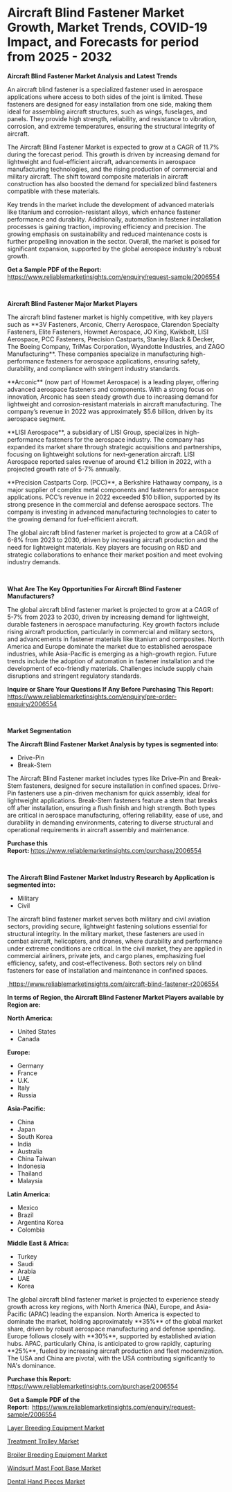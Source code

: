 <p><h1>Aircraft Blind Fastener Market Growth, Market Trends, COVID-19 Impact, and Forecasts for period from 2025 - 2032</h1></p><p><strong>Aircraft Blind Fastener Market Analysis and Latest Trends</strong></p>
<p><p>An aircraft blind fastener is a specialized fastener used in aerospace applications where access to both sides of the joint is limited. These fasteners are designed for easy installation from one side, making them ideal for assembling aircraft structures, such as wings, fuselages, and panels. They provide high strength, reliability, and resistance to vibration, corrosion, and extreme temperatures, ensuring the structural integrity of aircraft.</p><p>The Aircraft Blind Fastener Market is expected to grow at a CAGR of 11.7% during the forecast period. This growth is driven by increasing demand for lightweight and fuel-efficient aircraft, advancements in aerospace manufacturing technologies, and the rising production of commercial and military aircraft. The shift toward composite materials in aircraft construction has also boosted the demand for specialized blind fasteners compatible with these materials.</p><p>Key trends in the market include the development of advanced materials like titanium and corrosion-resistant alloys, which enhance fastener performance and durability. Additionally, automation in fastener installation processes is gaining traction, improving efficiency and precision. The growing emphasis on sustainability and reduced maintenance costs is further propelling innovation in the sector. Overall, the market is poised for significant expansion, supported by the global aerospace industry's robust growth.</p></p>
<p><strong>Get a Sample PDF of the Report:&nbsp;</strong> <a href="https://www.reliablemarketinsights.com/enquiry/request-sample/2006554?utm_campaign=2012&utm_medium=2&utm_source=Github&utm_content=ia&utm_term=24012025&utm_id=aircraft-blind-fastener">https://www.reliablemarketinsights.com/enquiry/request-sample/2006554</a></p>
<p>&nbsp;</p>
<p><strong>Aircraft Blind Fastener Major Market Players</strong></p>
<p><p>The aircraft blind fastener market is highly competitive, with key players such as **3V Fasteners, Arconic, Cherry Aerospace, Clarendon Specialty Fasteners, Elite Fasteners, Howmet Aerospace, JO King, Kwikbolt, LISI Aerospace, PCC Fasteners, Precision Castparts, Stanley Black & Decker, The Boeing Company, TriMas Corporation, Wyandotte Industries, and ZAGO Manufacturing**. These companies specialize in manufacturing high-performance fasteners for aerospace applications, ensuring safety, durability, and compliance with stringent industry standards.</p><p>**Arconic** (now part of Howmet Aerospace) is a leading player, offering advanced aerospace fasteners and components. With a strong focus on innovation, Arconic has seen steady growth due to increasing demand for lightweight and corrosion-resistant materials in aircraft manufacturing. The company’s revenue in 2022 was approximately $5.6 billion, driven by its aerospace segment.</p><p>**LISI Aerospace**, a subsidiary of LISI Group, specializes in high-performance fasteners for the aerospace industry. The company has expanded its market share through strategic acquisitions and partnerships, focusing on lightweight solutions for next-generation aircraft. LISI Aerospace reported sales revenue of around €1.2 billion in 2022, with a projected growth rate of 5-7% annually.</p><p>**Precision Castparts Corp. (PCC)**, a Berkshire Hathaway company, is a major supplier of complex metal components and fasteners for aerospace applications. PCC’s revenue in 2022 exceeded $10 billion, supported by its strong presence in the commercial and defense aerospace sectors. The company is investing in advanced manufacturing technologies to cater to the growing demand for fuel-efficient aircraft.</p><p>The global aircraft blind fastener market is projected to grow at a CAGR of 6-8% from 2023 to 2030, driven by increasing aircraft production and the need for lightweight materials. Key players are focusing on R&D and strategic collaborations to enhance their market position and meet evolving industry demands.</p></p>
<p>&nbsp;</p>
<p><strong>What Are The Key Opportunities For Aircraft Blind Fastener Manufacturers?</strong></p>
<p><p>The global aircraft blind fastener market is projected to grow at a CAGR of 5-7% from 2023 to 2030, driven by increasing demand for lightweight, durable fasteners in aerospace manufacturing. Key growth factors include rising aircraft production, particularly in commercial and military sectors, and advancements in fastener materials like titanium and composites. North America and Europe dominate the market due to established aerospace industries, while Asia-Pacific is emerging as a high-growth region. Future trends include the adoption of automation in fastener installation and the development of eco-friendly materials. Challenges include supply chain disruptions and stringent regulatory standards.</p></p>
<p><strong>Inquire or Share Your Questions If Any Before Purchasing This Report:</strong> <a href="https://www.reliablemarketinsights.com/enquiry/pre-order-enquiry/2006554?utm_campaign=2012&utm_medium=2&utm_source=Github&utm_content=ia&utm_term=24012025&utm_id=aircraft-blind-fastener">https://www.reliablemarketinsights.com/enquiry/pre-order-enquiry/2006554</a></p>
<p>&nbsp;</p>
<p><strong>Market Segmentation</strong></p>
<p><strong>The Aircraft Blind Fastener Market Analysis by types is segmented into:</strong></p>
<p><ul><li>Drive-Pin</li><li>Break-Stem</li></ul></p>
<p><p>The Aircraft Blind Fastener market includes types like Drive-Pin and Break-Stem fasteners, designed for secure installation in confined spaces. Drive-Pin fasteners use a pin-driven mechanism for quick assembly, ideal for lightweight applications. Break-Stem fasteners feature a stem that breaks off after installation, ensuring a flush finish and high strength. Both types are critical in aerospace manufacturing, offering reliability, ease of use, and durability in demanding environments, catering to diverse structural and operational requirements in aircraft assembly and maintenance.</p></p>
<p><strong>Purchase this Report:&nbsp;</strong><a href="https://www.reliablemarketinsights.com/purchase/2006554?utm_campaign=2012&utm_medium=2&utm_source=Github&utm_content=ia&utm_term=24012025&utm_id=aircraft-blind-fastener">https://www.reliablemarketinsights.com/purchase/2006554</a></p>
<p>&nbsp;</p>
<p><strong>The Aircraft Blind Fastener Market Industry Research by Application is segmented into:</strong></p>
<p><ul><li>Military</li><li>Civil</li></ul></p>
<p><p>The aircraft blind fastener market serves both military and civil aviation sectors, providing secure, lightweight fastening solutions essential for structural integrity. In the military market, these fasteners are used in combat aircraft, helicopters, and drones, where durability and performance under extreme conditions are critical. In the civil market, they are applied in commercial airliners, private jets, and cargo planes, emphasizing fuel efficiency, safety, and cost-effectiveness. Both sectors rely on blind fasteners for ease of installation and maintenance in confined spaces.</p></p>
<p><a href="https://www.reliablemarketinsights.com/aircraft-blind-fastener-r2006554?utm_campaign=2012&utm_medium=2&utm_source=Github&utm_content=ia&utm_term=24012025&utm_id=aircraft-blind-fastener">&nbsp;https://www.reliablemarketinsights.com/aircraft-blind-fastener-r2006554</a></p>
<p><strong>In terms of Region, the Aircraft Blind Fastener Market Players available by Region are:</strong></p>
<p>
    <p> <strong> North America: </strong>
        <ul>
            <li>United States</li>
            <li>Canada</li>
        </ul>
        </p> 
    <p> <strong> Europe: </strong>
        <ul>
            <li>Germany</li>
            <li>France</li>
            <li>U.K.</li>
            <li>Italy</li>
            <li>Russia</li>
        </ul>
        </p> 
    <p> <strong> Asia-Pacific: </strong>
        <ul>
            <li>China</li>
            <li>Japan</li>
            <li>South Korea</li>
            <li>India</li>
            <li>Australia</li>
            <li>China Taiwan</li>
            <li>Indonesia</li>
            <li>Thailand</li>
            <li>Malaysia</li>
        </ul>
        </p> 
    <p> <strong> Latin America: </strong>
        <ul>
            <li>Mexico</li>
            <li>Brazil</li>
            <li>Argentina Korea</li>
            <li>Colombia</li>
        </ul>
        </p> 
    <p> <strong> Middle East & Africa: </strong>
        <ul>
            <li>Turkey</li>
            <li>Saudi</li>
            <li>Arabia</li>
            <li>UAE</li>
            <li>Korea</li>
        </ul>
    </p>
    </p>
<p><p>The global aircraft blind fastener market is projected to experience steady growth across key regions, with North America (NA), Europe, and Asia-Pacific (APAC) leading the expansion. North America is expected to dominate the market, holding approximately **35%** of the global market share, driven by robust aerospace manufacturing and defense spending. Europe follows closely with **30%**, supported by established aviation hubs. APAC, particularly China, is anticipated to grow rapidly, capturing **25%**, fueled by increasing aircraft production and fleet modernization. The USA and China are pivotal, with the USA contributing significantly to NA's dominance.</p></p>
<p><strong>Purchase this Report: </strong><a href="https://www.reliablemarketinsights.com/purchase/2006554?utm_campaign=2012&utm_medium=2&utm_source=Github&utm_content=ia&utm_term=24012025&utm_id=aircraft-blind-fastener">https://www.reliablemarketinsights.com/purchase/2006554</a></p>
<p>&nbsp;<strong>Get a Sample PDF of the Report:&nbsp;&nbsp;</strong><a href="https://www.reliablemarketinsights.com/enquiry/request-sample/2006554?utm_campaign=2012&utm_medium=2&utm_source=Github&utm_content=ia&utm_term=24012025&utm_id=aircraft-blind-fastener">https://www.reliablemarketinsights.com/enquiry/request-sample/2006554</a></p>
<p><strong></strong></p>
<p><p><a href="https://www.linkedin.com/pulse/study-onthe-value-market-segmentation-share-analysis-4z5ge?utm_campaign=2012&utm_medium=2&utm_source=Github&utm_content=ia&utm_term=24012025&utm_id=aircraft-blind-fastener">Layer Breeding Equipment Market</a></p><p><a href="https://www.linkedin.com/pulse/treatment-trolley-market-outlook-2025-2032-regional-growth-xgnke?utm_campaign=2012&utm_medium=2&utm_source=Github&utm_content=ia&utm_term=24012025&utm_id=aircraft-blind-fastener">Treatment Trolley Market</a></p><p><a href="https://www.linkedin.com/pulse/size-globalbroiler-breeding-equipment-market-compounded-d1h3e?utm_campaign=2012&utm_medium=2&utm_source=Github&utm_content=ia&utm_term=24012025&utm_id=aircraft-blind-fastener">Broiler Breeding Equipment Market</a></p><p><a href="https://www.linkedin.com/pulse/windsurf-mast-foot-base-industry-growth-opportunities-v45ve?utm_campaign=2012&utm_medium=2&utm_source=Github&utm_content=ia&utm_term=24012025&utm_id=aircraft-blind-fastener">Windsurf Mast Foot Base Market</a></p><p><a href="https://www.linkedin.com/pulse/expert-analysis-dental-hand-pieces-market-dynamics-expected-mkvgc?utm_campaign=2012&utm_medium=2&utm_source=Github&utm_content=ia&utm_term=24012025&utm_id=aircraft-blind-fastener">Dental Hand Pieces Market</a></p></p>